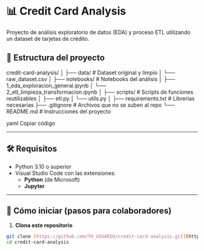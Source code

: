 # 📊 Credit Card Analysis

Proyecto de análisis exploratorio de datos (EDA) y proceso ETL utilizando un dataset de tarjetas de crédito.

## 📁 Estructura del proyecto

credit-card-analysis/
│
├── data/ # Dataset original y limpio
│ └── raw_dataset.csv
│
├── notebooks/ # Notebooks del análisis
│ ├── 1_eda_exploracion_general.ipynb
│ └── 2_etl_limpieza_transformacion.ipynb
│
├── scripts/ # Scripts de funciones reutilizables
│ ├── etl.py
│ └── utils.py
│
├── requirements.txt # Librerías necesarias
├── .gitignore # Archivos que no se suben al repo
└── README.md # Instrucciones del proyecto

yaml
Copiar código

---

## 🛠️ Requisitos

- Python 3.10 o superior
- Visual Studio Code con las extensiones:
  - **Python** (de Microsoft)
  - **Jupyter**

---

## 🚀 Cómo iniciar (pasos para colaboradores)

1. **Clona este repositorio**

```bash
git clone [https://github.com/TU_USUARIO/credit-card-analysis.git](https://github.com/Hakerman564/credit-card-analysis.git)
cd credit-card-analysis
